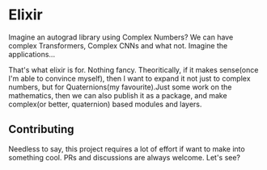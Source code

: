 # Elixir
Imagine an autograd library using Complex Numbers? We can have complex Transformers, Complex CNNs and what not. Imagine the applications...

That's what elixir is for. Nothing fancy. Theoritically, if it makes sense(once I'm able to convince myself), then I want to expand it not just to complex numbers, but for Quaternions(my favourite).Just some work on the mathematics, then we can also publish it as a package, and make complex(or better, quaternion) based modules and layers.  

## Contributing
Needless to say, this project requires a lot of effort if want to make into something cool. PRs and discussions are always welcome. Let's see?
